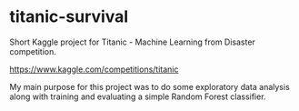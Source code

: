 # titanic-survival
Short Kaggle project for Titanic - Machine Learning from Disaster competition.

https://www.kaggle.com/competitions/titanic

My main purpose for this project was to do some exploratory data analysis along with training and evaluating a simple Random Forest classifier.
